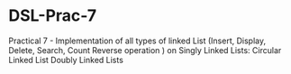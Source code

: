 # DSL-Prac-7
Practical 7 -  Implementation of all types of linked List
(Insert, Display, Delete, Search, Count Reverse operation ) on
Singly Linked Lists:
Circular Linked List
Doubly Linked Lists
